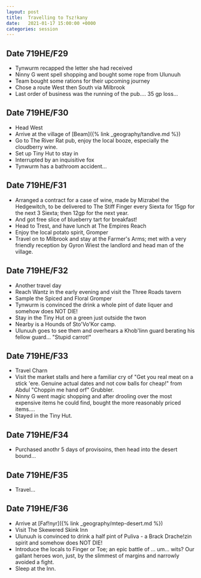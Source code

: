 ```yaml
---
layout: post
title:  Travelling to Tsz!kany
date:   2021-01-17 15:00:00 +0000
categories: session
---
```


## Date 719HE/F29

- Tynwurm recapped the letter she had received
- Ninny G went spell shopping and bought some rope from Ulunuuh
- Team bought some rations for their upcoming journey
- Chose a route West then South via Milbrook
- Last order of business was the running of the pub.... 35 gp loss...

## Date 719HE/F30

- Head West
- Arrive at the village of [Beam]({% link _geography/tandive.md %}) 
- Go to The River Rat pub, enjoy the local booze, especially the cloudberry wine.
- Set up Tiny Hut to stay in
- Interrupted by an inquisitive fox
- Tynwurm has a bathroom accident...

## Date 719HE/F31

- Arranged a contract for a case of wine, made by Mizrabel the Hedgewitch, to be delivered to The Stiff Finger every Siexta for 15gp for the next 3 Siexta; then 12gp for the next year.
- And got free slice of blueberry tart for breakfast!
- Head to Trest, and have lunch at The Empires Reach
- Enjoy the local potato spirit, Gromper
- Travel on to Milbrook and stay at the Farmer's Arms; met with a very friendly reception by Gyron Wiest the landlord and head man of the village.

## Date 719HE/F32

- Another travel day
- Reach Wantz in the early evening and visit the Three Roads tavern
- Sample the Spiced and Floral Gromper
- Tynwurm is convinced the drink a whole pint of date liquer and somehow does NOT DIE!
- Stay in the Tiny Hut on a green just outside the twon
- Nearby is a Hounds of Sto'Vo'Kor camp.
- Ulunuuh goes to see them and overhears a Khob'linn guard berating his fellow guard... "Stupid carrot!"

## Date 719HE/F33

- Travel Charn
- Visit the market stalls and here a familiar cry of "Get you real meat on a stick 'ere. Genuine actual dates and not cow balls for cheap!" from Abdul "Choppin me hand orf" Grubbler.
- Ninny G went magic shopping and after drooling over the most expensive items he could find, bought the more reasonably priced items....
- Stayed in the Tiny Hut.

## Date 719HE/F34

- Purchased anothr 5 days of provisoins, then head into the desert bound...

## Date 719HE/F35

- Travel...
  
## Date 719HE/F36

- Arrive at [Faf!nyr]({% link _geography/mtep-desert.md %})
- Visit The Skewered Skink Inn
- Ulunuuh is convinced to drink a half pint of Puliva - a Brack Drache!zin spirit and somehow does NOT DIE!
- Introduce the locals to Finger or Toe; an epic battle of ... um... wits? Our gallant heroes won, just, by the slimmest of margins and narrowly avoided a fight.
- Sleep at the Inn.